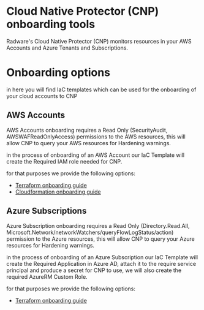 
# Cloud Native Protector (CNP) onboarding tools

Radware's Cloud Native Protector (CNP) monitors resources in your AWS Accounts and Azure Tenants and Subscriptions.

# Onboarding options
in here you will find IaC templates which can be used for the onboarding of your cloud accounts
to CNP

AWS Accounts 
-
AWS Accounts onboarding requires a Read Only (SecurityAudit, AWSWAFReadOnlyAccess) permissions to the AWS resources, this will 
allow CNP to query your AWS resources for Hardening warnings.

in the process of onboarding of an AWS Account our IaC Template will create the Required IAM role needed for
CNP.

for that purposes we provide the following options:

- [Terraform onboarding guide](./AWS%20onboarding%20scripts/terraform/)
- [Cloudformation onboarding guide](./AWS%20onboarding%20scripts/cloudformation/)

Azure Subscriptions 
-
Azure Subscription onboarding requires a Read Only (Directory.Read.All, Microsoft.Network/networkWatchers/queryFlowLogStatus/action) permission to the Azure resources, this will 
allow CNP to query your Azure resources for Hardening warnings.

in the process of onboarding of an Azure Subscription our IaC Template will create the Required Application in Azure AD, attach it to the require service principal and produce a secret for CNP to use, we will also create the required AzureRM Custom Role.

for that purposes we provide the following options:

- [Terraform onboarding guide](./Azure%20onboarding%20scripts/terraform/)